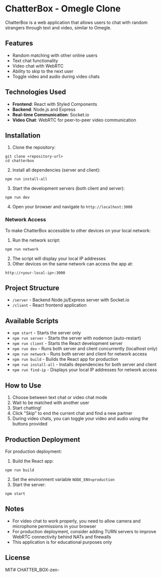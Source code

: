 # ChatterBox - Omegle Clone

ChatterBox is a web application that allows users to chat with random strangers through text and video, similar to Omegle.

## Features

- Random matching with other online users
- Text chat functionality
- Video chat with WebRTC
- Ability to skip to the next user
- Toggle video and audio during video chats

## Technologies Used

- **Frontend**: React with Styled Components
- **Backend**: Node.js and Express
- **Real-time Communication**: Socket.io
- **Video Chat**: WebRTC for peer-to-peer video communication

## Installation

1. Clone the repository:
```
git clone <repository-url>
cd chatterbox
```

2. Install all dependencies (server and client):
```
npm run install-all
```

3. Start the development servers (both client and server):
```
npm run dev
```

4. Open your browser and navigate to `http://localhost:3000`

### Network Access

To make ChatterBox accessible to other devices on your local network:

1. Run the network script:
```
npm run network
```

2. The script will display your local IP addresses
3. Other devices on the same network can access the app at:
```
http://<your-local-ip>:3000
```

## Project Structure

- `/server` - Backend Node.js/Express server with Socket.io
- `/client` - React frontend application

## Available Scripts

- `npm start` - Starts the server only
- `npm run server` - Starts the server with nodemon (auto-restart)
- `npm run client` - Starts the React development server
- `npm run dev` - Runs both server and client concurrently (localhost only)
- `npm run network` - Runs both server and client for network access
- `npm run build` - Builds the React app for production
- `npm run install-all` - Installs dependencies for both server and client
- `npm run find-ip` - Displays your local IP addresses for network access

## How to Use

1. Choose between text chat or video chat mode
2. Wait to be matched with another user
3. Start chatting!
4. Click "Skip" to end the current chat and find a new partner
5. During video chats, you can toggle your video and audio using the buttons provided

## Production Deployment

For production deployment:

1. Build the React app:
```
npm run build
```

2. Set the environment variable `NODE_ENV=production`
3. Start the server:
```
npm start
```

## Notes

- For video chat to work properly, you need to allow camera and microphone permissions in your browser
- For production deployment, consider adding TURN servers to improve WebRTC connectivity behind NATs and firewalls
- This application is for educational purposes only

## License

MIT# CHATTER_BOX-zen-
